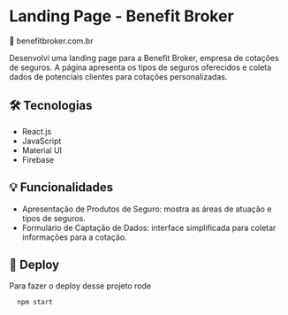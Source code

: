 # Landing Page - Benefit Broker
🔗 benefitbroker.com.br

Desenvolvi uma landing page para a Benefit Broker, empresa de cotações de seguros. A página apresenta os tipos de seguros oferecidos e coleta dados de potenciais clientes para cotações personalizadas.
##  🛠️  Tecnologias

- React.js 
- JavaScript
- Material UI
- Firebase

## 💡 Funcionalidades
- Apresentação de Produtos de Seguro: mostra as áreas de atuação e tipos de seguros.
- Formulário de Captação de Dados: interface simplificada para coletar informações para a cotação.
##  🚀  Deploy

Para fazer o deploy desse projeto rode

```bash
  npm start
```

